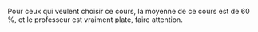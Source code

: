 Pour ceux qui veulent choisir ce cours, la moyenne de ce cours est de 60 %, et le professeur est vraiment plate, faire attention.
